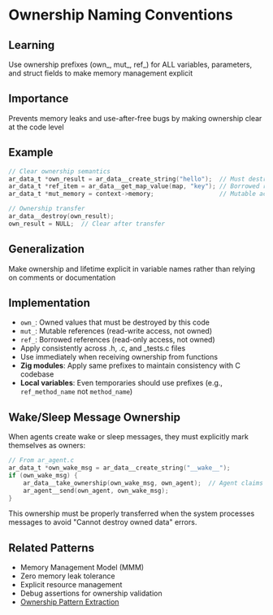 # Ownership Naming Conventions

## Learning
Use ownership prefixes (own_, mut_, ref_) for ALL variables, parameters, and struct fields to make memory management explicit

## Importance
Prevents memory leaks and use-after-free bugs by making ownership clear at the code level

## Example
```c
// Clear ownership semantics
ar_data_t *own_result = ar_data__create_string("hello");  // Must destroy
ar_data_t *ref_item = ar_data__get_map_value(map, "key"); // Borrowed reference  // EXAMPLE: Hypothetical function
ar_data_t *mut_memory = context->memory;                  // Mutable access

// Ownership transfer
ar_data__destroy(own_result);
own_result = NULL;  // Clear after transfer
```

## Generalization
Make ownership and lifetime explicit in variable names rather than relying on comments or documentation

## Implementation
- `own_`: Owned values that must be destroyed by this code
- `mut_`: Mutable references (read-write access, not owned)
- `ref_`: Borrowed references (read-only access, not owned)
- Apply consistently across .h, .c, and _tests.c files
- Use immediately when receiving ownership from functions
- **Zig modules**: Apply same prefixes to maintain consistency with C codebase
- **Local variables**: Even temporaries should use prefixes (e.g., `ref_method_name` not `method_name`)

## Wake/Sleep Message Ownership
When agents create wake or sleep messages, they must explicitly mark themselves as owners:
```c
// From ar_agent.c
ar_data_t *own_wake_msg = ar_data__create_string("__wake__");
if (own_wake_msg) {
    ar_data__take_ownership(own_wake_msg, own_agent);  // Agent claims ownership
    ar_agent__send(own_agent, own_wake_msg);
}
```

This ownership must be properly transferred when the system processes messages to avoid "Cannot destroy owned data" errors.

## Related Patterns
- Memory Management Model (MMM)
- Zero memory leak tolerance
- Explicit resource management
- Debug assertions for ownership validation
- [Ownership Pattern Extraction](ownership-pattern-extraction.md)